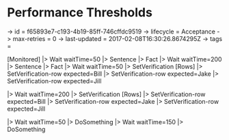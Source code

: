 # Performance Thresholds

-> id = f65893e7-c193-4b19-85ff-746cffdc9519
-> lifecycle = Acceptance
-> max-retries = 0
-> last-updated = 2017-02-08T16:30:26.8674295Z
-> tags = 

[Monitored]
|> Wait waitTime=50
|> Sentence
|> Fact
|> Wait waitTime=200
|> Sentence
|> Fact
|> Wait waitTime=50
|> SetVerification
    [Rows]
    |> SetVerification-row expected=Bill
    |> SetVerification-row expected=Jake
    |> SetVerification-row expected=Jill

|> Wait waitTime=200
|> SetVerification
    [Rows]
    |> SetVerification-row expected=Bill
    |> SetVerification-row expected=Jake
    |> SetVerification-row expected=Jill

|> Wait waitTime=50
|> DoSomething
|> Wait waitTime=150
|> DoSomething
~~~
